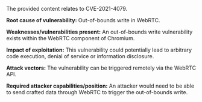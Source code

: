 The provided content relates to CVE-2021-4079.

**Root cause of vulnerability:** Out-of-bounds write in WebRTC.

**Weaknesses/vulnerabilities present:** An out-of-bounds write vulnerability exists within the WebRTC component of Chromium.

**Impact of exploitation:** This vulnerability could potentially lead to arbitrary code execution, denial of service or information disclosure.

**Attack vectors:** The vulnerability can be triggered remotely via the WebRTC API.

**Required attacker capabilities/position:** An attacker would need to be able to send crafted data through WebRTC to trigger the out-of-bounds write.
